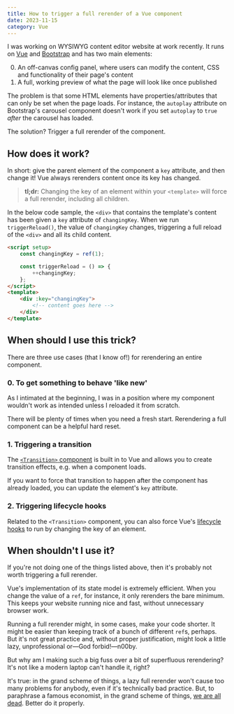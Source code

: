 ```yaml
---
title: How to trigger a full rerender of a Vue component
date: 2023-11-15
category: Vue
---
```


I was working on WYSIWYG content editor website at work recently. It runs on [Vue](https://vuejs.org/) and [Bootstrap](https://getbootstrap.com/) and has two main elements:

0. An off-canvas config panel, where users can modify the content, CSS and functionality of their page's content
1. A full, working preview of what the page will look like once published

The problem is that some HTML elements have properties/attributes that can only be set when the page loads. For instance, the `autoplay` attribute on Bootstrap's carousel component doesn't work if you set `autoplay` to `true` _after_ the carousel has loaded.

The solution? Trigger a full rerender of the component.

## How does it work?

In short: give the parent element of the component a `key` attribute, and then change it! Vue always rerenders content once its key has changed.

> **tl;dr:** Changing the key of an element within your `<template>` will force a full rerender, including all children.

In the below code sample, the `<div>` that contains the template's content has been given a `key` attribute of `changingKey`. When we run `triggerReload()`, the value of `changingKey` changes, triggering a full reload of the `<div>` and all its child content.

```html
<script setup>
    const changingKey = ref(1);

    const triggerReload = () => {
        ++changingKey;
    };
</script>
<template>
    <div :key="changingKey">
        <!-- content goes here -->
    </div>
</template>
```

## When should I use this trick?

There are three use cases (that I know of!) for rerendering an entire component.

### 0. To get something to behave 'like new'

As I intimated at the beginning, I was in a position where my component wouldn't work as intended unless I reloaded it from scratch.

There will be plenty of times when you need a fresh start. Rerendering a full component can be a helpful hard reset.

### 1. Triggering a transition

The [`<Transition>` component](https://vuejs.org/guide/built-ins/transition.html#the-transition-component) is built in to Vue and allows you to create transition effects, e.g. when a component loads.

If you want to force that transition to happen after the component has already loaded, you can update the element's `key` attribute.

### 2. Triggering lifecycle hooks

Related to the `<Transition>` component, you can also force Vue's [lifecycle hooks](https://vuejs.org/guide/essentials/lifecycle.html) to run by changing the key of an element.

## When shouldn't I use it?

If you're not doing one of the things listed above, then it's probably not worth triggering a full rerender.

Vue's implementation of its state model is extremely efficient. When you change the value of a `ref`, for instance, it only rerenders the bare minimum. This keeps your website running nice and fast, without unnecessary browser work.

Running a full rerender might, in some cases, make your code shorter. It might be easier than keeping track of a bunch of different `ref`s, perhaps. But it's not great practice and, without proper justification, might look a little lazy, unprofessional or&mdash;God forbid!&mdash;n00by.

But why am I making such a big fuss over a bit of superfluous rerendering? It's not like a modern laptop can't handle it, right?

It's true: in the grand scheme of things, a lazy full rerender won't cause too many problems for anybody, even if it's technically bad practice. But, to paraphrase a famous economist, in the grand scheme of things, [we are all dead](https://blogs.worldbank.org/impactevaluations/how-long-long-run). Better do it properly.
